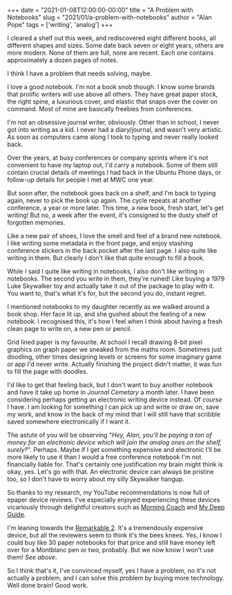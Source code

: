 +++
date = "2021-01-08T12:00:00-00:00"
title = "A Problem with Notebooks"
slug = "2021/01/a-problem-with-notebooks"
author = "Alan Pope"
tags = ['writing', 'analog']
+++

I cleared a shelf out this week, and rediscovered eight different books, all different shapes and sizes. Some date back seven or eight years, others are more modern. None of them are full, none are recent. Each one contains approximately a dozen pages of notes. 

I think I have a problem that needs solving, maybe.

I love a good notebook. I'm not a book snob though. I know some brands that prolific writers will use above all others. They have great paper stock, the right spine, a luxurious cover, and elastic that snaps over the cover on command. Most of mine are basically freebies from conferences.

I'm not an obsessive journal writer, obviously. Other than in school, I never got into writing as a kid. I never had a diary/journal, and wasn't very artistic. As soon as computers came along I took to typing and never really looked back. 

Over the years, at busy conferences or company sprints where it's not convenient to have my laptop out, I'd carry a notebook. Some of them still contain crucial details of meetings I had back in the Ubuntu Phone days, or follow-up details for people I met at MWC one year.

But soon after, the notebook goes back on a shelf, and I'm back to typing again, never to pick the book up again. The cycle repeats at another conference, a year or more later. This time, a new book, fresh start, let's get writing! But no, a week after the event, it's consigned to the dusty shelf of forgotten memories.

Like a new pair of shoes, I love the smell and feel of a brand new notebook. I like writing some metadata in the front page, and enjoy stashing conference stickers in the back pocket after the last page. I also quite like writing in them. But clearly I don't like that quite enough to fill a book. 

While I said I quite like writing in notebooks, I also don't like writing in notebooks. The second you write in them, they're ruined! Like buying a 1979 Luke Skywalker toy and actually take it out of the package to play with it. You want to, that's what it's for, but the second you do, instant regret.

I mentioned notebooks to my daughter recently as we walked around a book shop. Her face lit up, and she gushed about the feeling of a new notebook. I recognised this, it's how I feel when I think about having a fresh clean page to write on, a new pen or pencil. 

Grid lined paper is my favourite. At school I recall drawing 8-bit pixel graphics on graph paper we sneaked from the maths room. Sometimes just doodling, other times designing levels or screens for some imaginary game or app I'd never write. Actually finishing the project didn't matter, it was fun to fill the page with doodles. 

I'd like to get that feeling back, but I don't want to buy another notebook and have it take up home in *Journal Cemetary* a month later. I have been considering perhaps getting an electronic writing device instead. Of *course* I have. I am looking for something I can pick up and write or draw on, save my work, and know in the back of my mind that I will still have that scribble saved somewhere electronically if I want it.

The astute of you will be observing "*Hey, Alan, you'll be paying a ton of money for an electronic device which will join the analog ones on the shelf, surely‽*". Perhaps. Maybe if I get something expensive and electronic I'll be more likely to use it than I would a free conference notebook I'm not financially liable for. That's certainly one justification my brain might think is okay, yes. Let's go with that. An electronic device can always be pristine too, so I don't have to worry about my silly Skywalker hangup.

So thanks to my research, my YouTube recommendations is now full of epaper device reviews. I've especially enjoyed experiencing these devices vicariously through delightful creators such as [Morning Coach](https://www.youtube.com/user/morningcoach) and [My Deep Guide](https://www.youtube.com/user/Smrda80).

I'm leaning towards the [Remarkable 2](https://remarkable.com/store/remarkable-2). It's a tremendously expensive device, but all the reviewers seem to think it's the bees knees. Yes, I know I could buy like 30 paper notebooks for that price and still have money left over for a Montblanc pen or two, probably. But we now know I won't use them! *See above*.

So I think that's it, I've convinced myself, yes I have a problem, no it's not actually a problem, and I can solve this problem by buying more technology. Well done brain! Good work.